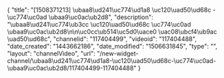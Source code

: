 {
    "title": "[1508371213] \ubaa8\ud241\uc774\ud1a8 \uc120\uad50\ud68c - \uc774\uc0ad \ubaa9\uc0ac\ub2d8",
    "description": "\ubaa8\ud241\uc774\ub3cc \uc120\uad50\ud68c \uc774\uc0ad \ubaa9\uc0ac\ub2d8\n\n\uc0cc\ub514\uc5d0\uace0 \uac08\ubcf4\ub9ac \uad50\ud68c",
    "channelid": "117404499",
    "videoid": "117404488",
    "date_created": "1443662186",
    "date_modified": "1506631845",
    "type": "",
    "layout": "channelVideo",
    "url": "\/new-widget-channel\/\ubaa8\ud241\uc774\ud1a8-\uc120\uad50\ud68c-\uc774\uc0ad-\ubaa9\uc0ac\ub2d8\/117404499-117404488"
}